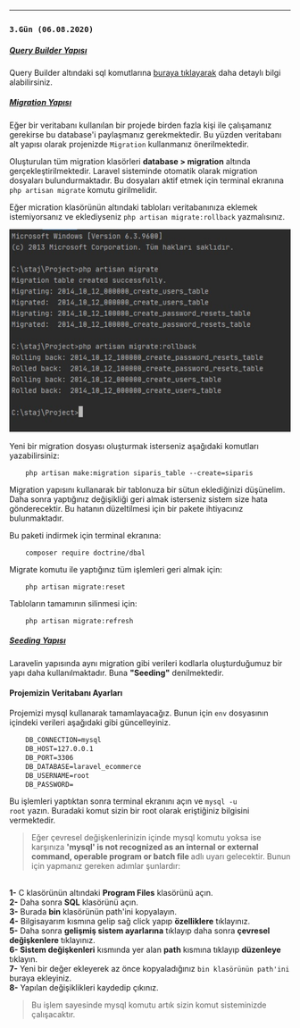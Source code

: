 <hr>
<h3><code>3.Gün (06.08.2020)</code></h3>

<h5><ins>Query Builder Yapısı</ins></h5>

Query Builder altındaki sql komutlarına [buraya tıklayarak](https://laravel.com/docs/7.x/queries) daha detaylı bilgi alabilirsiniz.

<h5><ins>Migration Yapısı</ins></h5>

Eğer bir veritabanı kullanılan bir projede birden fazla kişi ile çalışamanız gerekirse bu database'i paylaşmanız gerekmektedir. Bu yüzden veritabanı alt yapısı olarak projenizde <code>Migration</code> kullanmanız önerilmektedir.

Oluşturulan tüm migration klasörleri <b>database > migration</b> altında gerçekleştirilmektedir. Laravel sisteminde otomatik olarak migration dosyaları bulundurmaktadır. Bu dosyaları aktif etmek için terminal ekranına <code>php artisan migrate</code> komutu girilmelidir.

Eğer micration klasörünün altındaki tabloları veritabanınıza eklemek istemiyorsanız ve eklediyseniz <code>php artisan migrate:rollback</code> yazmalısınız.

![Migrate Komutu](/images/rollback.jpg)

Yeni bir migration dosyası oluşturmak isterseniz aşağıdaki komutları yazabilirsiniz:

		php artisan make:migration siparis_table --create=siparis
        
Migration yapısını kullanarak bir tablonuza bir sütun eklediğinizi düşünelim. Daha sonra yaptığınız değişikliği geri almak isterseniz sistem size hata gönderecektir. Bu hatanın düzeltilmesi için bir pakete ihtiyacınız bulunmaktadır.

Bu paketi indirmek için terminal ekranına:

		composer require doctrine/dbal
        
Migrate komutu ile yaptığınız tüm işlemleri geri almak için:
	
    	php artisan migrate:reset
        
Tabloların tamamının silinmesi için:

		php artisan migrate:refresh
        
   
   <h5><ins>Seeding Yapısı</ins></h5>

Laravelin yapısında aynı migration gibi verileri kodlarla oluşturduğumuz bir yapı daha kullanılmaktadır. Buna <b>"Seeding"</b> denilmektedir.

<h4>Projemizin Veritabanı Ayarları</h4>

Projemizi mysql kullanarak tamamlayacağız. Bunun için <code>env</code> dosyasının içindeki verileri aşağıdaki gibi güncelleyiniz.

	    DB_CONNECTION=mysql
        DB_HOST=127.0.0.1
        DB_PORT=3306
        DB_DATABASE=laravel_ecommerce
        DB_USERNAME=root
        DB_PASSWORD=

Bu işlemleri yaptıktan sonra terminal ekranını açın ve <code>mysql -u root</code> yazın. Buradaki komut sizin bir root olarak eriştiğiniz bilgisini vermektedir.        

> Eğer çevresel değişkenlerinizin içinde mysql komutu yoksa ise karşınıza <b>'mysql' is not recognized as an internal or external command,
operable program or batch file </b> adlı uyarı gelecektir. Bunun için yapmanız gereken adımlar şunlardır:
</br>
<b>1-</b> C klasörünün altındaki <b>Program Files</b> klasörünü açın.</br>
<b>2-</b> Daha sonra <b>SQL</b> klasörünü açın.</br>
<b>3-</b> Burada <b>bin</b> klasörünün path'ini kopyalayın.</br>
<b>4-</b> Bilgisayarım kısmına gelip sağ click yapıp <b>özelliklere</b> tıklayınız. </br>
<b>5-</b> Daha sonra <b>gelişmiş sistem ayarlarına</b> tıklayıp daha sonra  <b>çevresel değişkenlere</b> tıklayınız.</br>
<b>6- Sistem değişkenleri</b> kısmında yer alan <b>path</b> kısmına tıklayıp <b>düzenleye</b> tıklayın.</br>
<b>7-</b> Yeni bir değer ekleyerek az önce kopyaladığınız <code>bin klasörünün path'ini</code> buraya ekleyiniz.</br>
<b>8-</b> Yapılan değişiklikleri kaydedip çıkınız.</br>

> Bu işlem sayesinde mysql komutu artık sizin komut sisteminizde çalışacaktır.

